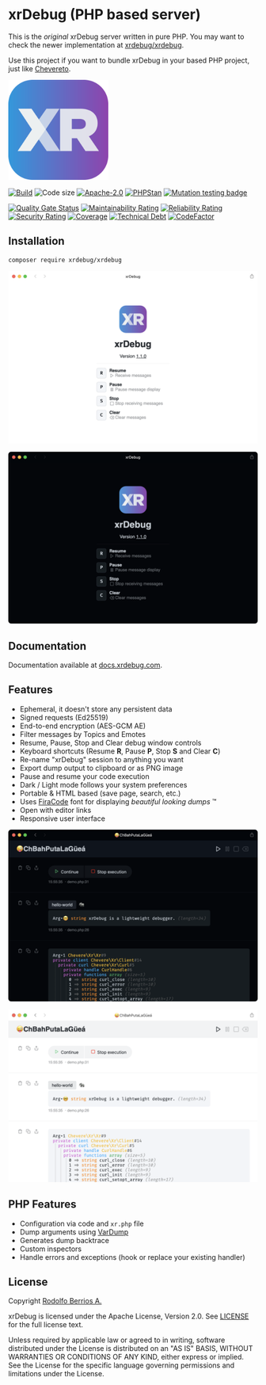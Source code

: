 # xrDebug (PHP based server)

This is the _original_ xrDebug server written in pure PHP. You may want to check the newer implementation at [xrdebug/xrdebug](https://github.com/xrdebug/xrdebug).

Use this project if you want to bundle xrDebug in your based PHP project, just like [Chevereto](https://chevereto.com/).

<a href="https://xrdebug.com"><img alt="xrDebug" src="app/src/icon.svg" width="40%"></a>

[![Build](https://img.shields.io/github/actions/workflow/status/xrdebug/xrdebug-php/test.yml?branch=2.0&style=flat-square)](https://github.com/xrdebug/xrdebug-php/actions)
![Code size](https://img.shields.io/github/languages/code-size/xrdebug/xrdebug-php?style=flat-square)
[![Apache-2.0](https://img.shields.io/github/license/xrdebug/xrdebug-php?style=flat-square)](LICENSE)
[![PHPStan](https://img.shields.io/badge/PHPStan-level%209-blueviolet?style=flat-square)](https://phpstan.org/)
[![Mutation testing badge](https://img.shields.io/endpoint?style=flat-square&url=https%3A%2F%2Fbadge-api.stryker-mutator.io%2Fgithub.com%2Fxrdebug%2Fxrdebug%2F2.0)](https://dashboard.stryker-mutator.io/reports/github.com/xrdebug/xrdebug-php/2.0)

[![Quality Gate Status](https://sonarcloud.io/api/project_badges/measure?project=xrdebug_xrdebug-php&metric=alert_status)](https://sonarcloud.io/dashboard?id=xrdebug_xrdebug-php)
[![Maintainability Rating](https://sonarcloud.io/api/project_badges/measure?project=xrdebug_xrdebug-php&metric=sqale_rating)](https://sonarcloud.io/dashboard?id=xrdebug_xrdebug-php)
[![Reliability Rating](https://sonarcloud.io/api/project_badges/measure?project=xrdebug_xrdebug-php&metric=reliability_rating)](https://sonarcloud.io/dashboard?id=xrdebug_xrdebug-php)
[![Security Rating](https://sonarcloud.io/api/project_badges/measure?project=xrdebug_xrdebug-php&metric=security_rating)](https://sonarcloud.io/dashboard?id=xrdebug_xrdebug-php)
[![Coverage](https://sonarcloud.io/api/project_badges/measure?project=xrdebug_xrdebug-php&metric=coverage)](https://sonarcloud.io/dashboard?id=xrdebug_xrdebug-php)
[![Technical Debt](https://sonarcloud.io/api/project_badges/measure?project=xrdebug_xrdebug-php&metric=sqale_index)](https://sonarcloud.io/dashboard?id=xrdebug_xrdebug-php)
[![CodeFactor](https://www.codefactor.io/repository/github/xrdebug/xrdebug-php/badge)](https://www.codefactor.io/repository/github/xrdebug/xrdebug-php)

## Installation

```sh
composer require xrdebug/xrdebug
```

<p align="center">
    <img alt="xrDebug light" src=".screen/xrdebug-1.1.0-splash-light.png">
</p>
<p>
    <img alt="xrDebug dark" src=".screen/xrdebug-1.1.0-splash-dark.png">
</p>

## Documentation

Documentation available at [docs.xrdebug.com](https://docs.xrdebug.com/).

## Features

* Ephemeral, it doesn't store any persistent data
* Signed requests (Ed25519)
* End-to-end encryption (AES-GCM AE)
* Filter messages by Topics and Emotes
* Resume, Pause, Stop and Clear debug window controls
* Keyboard shortcuts (Resume **R**, Pause **P**, Stop **S** and Clear **C**)
* Re-name "xrDebug" session to anything you want
* Export dump output to clipboard or as PNG image
* Pause and resume your code execution
* Dark / Light mode follows your system preferences
* Portable & HTML based (save page, search, etc.)
* Uses [FiraCode](https://github.com/tonsky/FiraCode) font for displaying _beautiful looking dumps_ ™
* Open with editor links
* Responsive user interface

<p align="center">
    <img alt="xrDebug light demo" src=".screen/xrdebug-1.1.0-demo-dark.png">
</p>

<p align="center">
    <img alt="xrDebug dark demo" src=".screen/xrdebug-1.1.0-demo-light.png">
</p>

## PHP Features

* Configuration via code and `xr.php` file
* Dump arguments using [VarDump](https://chevere.org/packages/var-dump.html)
* Generates dump backtrace
* Custom inspectors
* Handle errors and exceptions (hook or replace your existing handler)

## License

Copyright [Rodolfo Berrios A.](https://rodolfoberrios.com/)

xrDebug is licensed under the Apache License, Version 2.0. See [LICENSE](LICENSE) for the full license text.

Unless required by applicable law or agreed to in writing, software distributed under the License is distributed on an "AS IS" BASIS, WITHOUT WARRANTIES OR CONDITIONS OF ANY KIND, either express or implied. See the License for the specific language governing permissions and limitations under the License.
